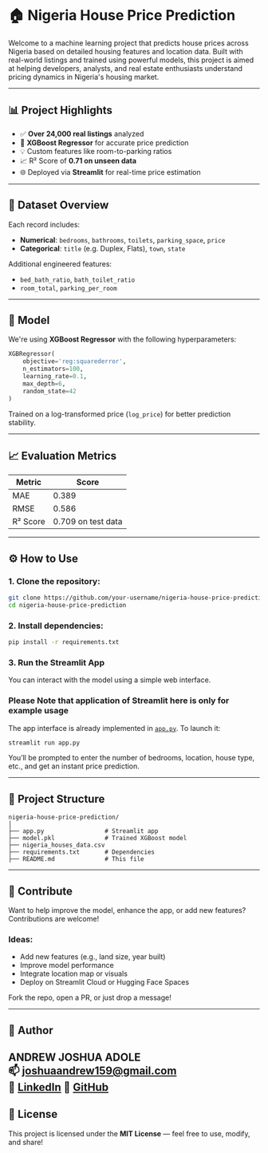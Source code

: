 # 🏠 Nigeria House Price Prediction

Welcome to a machine learning project that predicts house prices across Nigeria based on detailed housing features and location data. Built with real-world listings and trained using powerful models, this project is aimed at helping developers, analysts, and real estate enthusiasts understand pricing dynamics in Nigeria's housing market.

---

## 📊 Project Highlights

- ✅ **Over 24,000 real listings** analyzed
- 🧠 **XGBoost Regressor** for accurate price prediction
- 💡 Custom features like room-to-parking ratios
- 📈 R² Score of **0.71 on unseen data**
- 🌐 Deployed via **Streamlit** for real-time price estimation

---

## 📁 Dataset Overview

Each record includes:

- **Numerical**: `bedrooms`, `bathrooms`, `toilets`, `parking_space`, `price`
- **Categorical**: `title` (e.g. Duplex, Flats), `town`, `state`

Additional engineered features:

- `bed_bath_ratio`, `bath_toilet_ratio`
- `room_total`, `parking_per_room`

---

## 🧠 Model

We're using **XGBoost Regressor** with the following hyperparameters:

```python
XGBRegressor(
    objective='reg:squarederror',
    n_estimators=100,
    learning_rate=0.1,
    max_depth=6,
    random_state=42
)
```

Trained on a log-transformed price (`log_price`) for better prediction stability.

---

## 📈 Evaluation Metrics

| Metric       | Score    |
|--------------|----------|
| MAE          | 0.389    |
| RMSE         | 0.586    |
| R² Score     | 0.709 on test data |

---

## ⚙️ How to Use

### 1. Clone the repository:

```bash
git clone https://github.com/your-username/nigeria-house-price-prediction.git
cd nigeria-house-price-prediction
```

### 2. Install dependencies:

```bash
pip install -r requirements.txt
```

### 3. Run the Streamlit App

You can interact with the model using a simple web interface.

### Please Note that application of Streamlit here is only for example usage

The app interface is already implemented in [`app.py`](./app.py). To launch it:

```bash
streamlit run app.py
```

You’ll be prompted to enter the number of bedrooms, location, house type, etc., and get an instant price prediction.

---

## 📂 Project Structure

```
nigeria-house-price-prediction/
│
├── app.py                 # Streamlit app
├── model.pkl              # Trained XGBoost model
├── nigeria_houses_data.csv
├── requirements.txt       # Dependencies
├── README.md              # This file
```

---

## 🙌 Contribute

Want to help improve the model, enhance the app, or add new features? Contributions are welcome!

### Ideas:
- Add new features (e.g., land size, year built)
- Improve model performance
- Integrate location map or visuals
- Deploy on Streamlit Cloud or Hugging Face Spaces

Fork the repo, open a PR, or just drop a message!

---

## 👤 Author

**ANDREW JOSHUA ADOLE**  
📫 joshuaandrew159@gmail.com  
🔗 [LinkedIn](https://linkedin.com/in/joshua-andrew-827018306)
🔗 [GitHub](https://github.com/jobonano)
---

## 📜 License

This project is licensed under the **MIT License** — feel free to use, modify, and share!
